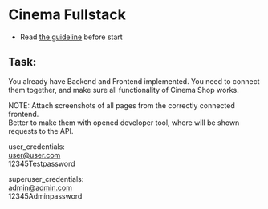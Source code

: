 # Cinema Fullstack

- Read [the guideline](https://github.com/mate-academy/py-task-guideline/blob/main/README.md) before start

## Task:

You already have Backend and Frontend implemented.
You need to connect them together, and make sure all functionality of Cinema Shop works.

NOTE: Attach screenshots of all pages from the correctly connected frontend.   
Better to make them with opened developer tool, where will be shown requests to the API.


user_credentials:  
user@user.com  
12345Testpassword  

superuser_credentials:  
admin@admin.com  
12345Adminpassword   

